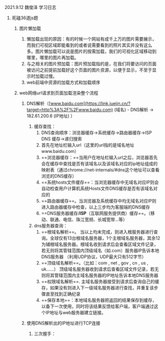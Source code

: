 2021.9.12 魏俊泽 学习日志

1. 死磕36道js题

   1. 图片懒加载

      1. 懒加载出现的原因：有的时候一个网站有成千上万的图片需要展示，而我们可视区域即能看到的或者说需要看到的照片其实并没有这么多。图片懒加载可以说是图片的按需加载，我们的可视化区域移动到哪里，哪里的图片再加载。
      2. 与之相关的图片预加载：图片预加载指的是，在我们将要访问的页面被访问之前提前加载好这个页面的图片资源，以便于显示，不至于显示时加载过慢。
      3. web前端中资源的加载方式和加载顺序

   2. web网络url请求到页面加载渲染整个流程

      1. DNS解析（[www.baidu.com](https://link.juejin.cn/?target=http%3A%2F%2Fwww.baidu.com) (域名) - DNS解析 -> 182.61.200.6 (IP地址) ）

         1. 缓存查找：
            1. DNS查询顺序：浏览器缓存→系统缓存→路由器缓存→ISP DNS 缓存→递归搜索
            2. 首先在地址栏输入url（这里的url指的是域名地址www.baidu.com）
            3. ==浏览器缓存：==当用户在地址栏输入url之后，浏览器首先会在缓存中查找是否有该域名以及该域名对应的ip地址组成的映射表（通过chrome://net-internals/#dns这个地址可以查看浏览的DNS缓存）
            4. ==系统hosts文件缓存==：当浏览器缓存中无域名对应IP则会自动检查用户计算机系统Hosts文件DNS缓存是否有该域名对应的
            5. ==路由器缓存==。当浏览器及系统缓存中均无域名对应IP则进入路由器缓存中检查，以上三步均为客服端的DNS缓存
            6.  ==DNS服务器缓存/**ISP**（互联网服务提供商）缓存==。（移动、联通、电信、珠江宽频、长城宽带…等）
         2. dns服务器查询：
            1. ==根域名解析==。 当以上均未完成，则进入根服务器进行查询。全球仅有13台根域名服务器，1个主根域名服务器，其余12为辅根域名服务器。根域名收到请求后会查看区域文件记录，若无则将其管辖范围内顶级域名（如.com）服务器IP告诉本地DNS服务器 （利用UDP协议，UDP最大只有512字节）
            2. ==顶级域名解析==。（比如：com , net , gov , cn , us , uk......） 顶级域名服务器收到请求后查看区域文件记录，若无则将其管辖范围内主域名服务器的IP地址告诉本地DNS服务器
            3. ==权限域名解析==. 主域名服务器接受到请求后查询自己的缓存，如果没有则进入下一级域名服务器进行查找，并重复该步骤直至找到正确纪录
            4. ==保存本地==：本地域名服务器把返回的结果保存到缓存，以备下一次使用，同时将该结果反馈给客户端，客户端通过这个IP地址与web服务器建立链接。

      2. 使用DNS解析出的IP地址进行TCP连接

         1. 三次握手：

         